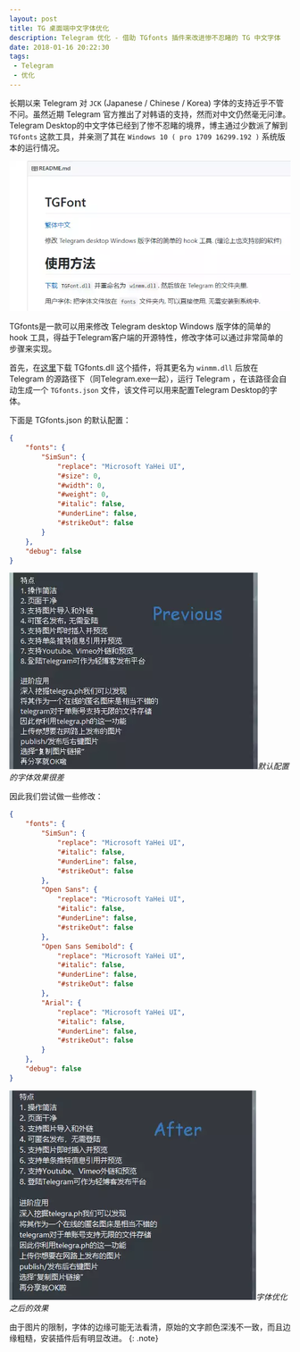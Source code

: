 ```yaml
---
layout: post
title: TG 桌面端中文字体优化
description: Telegram 优化 - 借助 TGfonts 插件来改进惨不忍睹的 TG 中文字体
date: 2018-01-16 20:22:30
tags:
 - Telegram
 - 优化
---
```


长期以来 Telegram 对 `JCK` (Japanese / Chinese / Korea) 字体的支持近乎不管不问。虽然近期 Telegram 官方推出了对韩语的支持，然而对中文仍然毫无问津。Telegram Desktop的中文字体已经到了惨不忍睹的境界，博主通过少数派了解到 `TGfonts` 这款工具，并亲测了其在 `Windows 10 ( pro 1709 16299.192 )` 系统版本的运行情况。

<!--more-->

![](/media/files/WEBP/TGfont.webp)

TGfonts是一款可以用来修改 Telegram desktop Windows 版字体的简单的 hook 工具，得益于Telegram客户端的开源特性，修改字体可以通过非常简单的步骤来实现。

首先，在[这里](https://github.com/ysc3839/TGFont/releases)下载 TGfonts.dll 这个插件，将其更名为 `winmm.dll` 后放在 Telegram 的源路径下（同Telegram.exe一起），运行 Telegram ，在该路径会自动生成一个 `TGfonts.json` 文件，该文件可以用来配置Telegram Desktop的字体。

下面是 TGfonts.json 的默认配置：

```json
{
    "fonts": {
        "SimSun": {
            "replace": "Microsoft YaHei UI",
            "#size": 0,
            "#width": 0,
            "#weight": 0,
            "#italic": false,
            "#underLine": false,
            "#strikeOut": false
        }
    },
    "debug": false
}
```

![](/media/files/WEBP/previous.webp)*默认配置的字体效果很差*

因此我们尝试做一些修改：

```json
{
    "fonts": {
        "SimSun": {
            "replace": "Microsoft YaHei UI",
            "#italic": false,
            "#underLine": false,
            "#strikeOut": false
        },
        "Open Sans": {
            "replace": "Microsoft YaHei UI",
            "#italic": false,
            "#underLine": false,
            "#strikeOut": false
        },
        "Open Sans Semibold": {
            "replace": "Microsoft YaHei UI",
            "#italic": false,
            "#underLine": false,
            "#strikeOut": false
        },
        "Arial": {
            "replace": "Microsoft YaHei UI",
            "#italic": false,
            "#underLine": false,
            "#strikeOut": false
        }
    },
    "debug": false
}
```

![](/media/files/WEBP/next.webp)*字体优化之后的效果*

由于图片的限制，字体的边缘可能无法看清，原始的文字颜色深浅不一致，而且边缘粗糙，安装插件后有明显改进。
{: .note}
